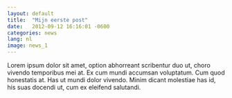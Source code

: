 ```yaml
---
layout: default
title:  "Mijn eerste post"
date:   2012-09-12 16:16:01 -0600
categories: news
lang: nl
image: news_1
---
```


Lorem ipsum dolor sit amet, option abhorreant scribentur duo ut, choro vivendo temporibus mei at. Ex cum mundi accumsan voluptatum. Cum quod honestatis at. Has ut mundi dolor vivendo. Minim dicant molestiae has id, his suas docendi ut, cum ex eleifend salutandi.
